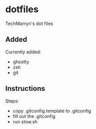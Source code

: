 # dotfiles
TechMarryn's dot files

## Added
Currently added:
- ghostty
- zsh
- git

## Instructions
Steps:
- copy .gitconfig.template to .gitconfig
- fill out the .gitconfig
- run stow.sh
